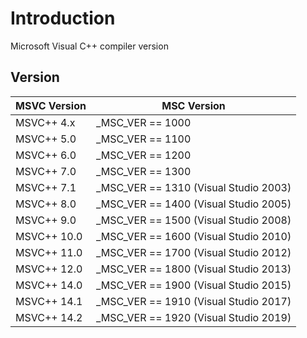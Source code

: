 # Introduction
Microsoft Visual C++ compiler version

## Version
| MSVC Version | MSC Version |
| ------------- | ------------- |
| MSVC++ 4.x | _MSC_VER == 1000 |
| MSVC++ 5.0 | _MSC_VER == 1100 | 
| MSVC++ 6.0 | _MSC_VER == 1200 | 
| MSVC++ 7.0 | _MSC_VER == 1300 | 
| MSVC++ 7.1 | _MSC_VER == 1310 (Visual Studio 2003) | 
| MSVC++ 8.0 | _MSC_VER == 1400 (Visual Studio 2005) | 
| MSVC++ 9.0 | _MSC_VER == 1500 (Visual Studio 2008) | 
| MSVC++ 10.0 | _MSC_VER == 1600 (Visual Studio 2010) | 
| MSVC++ 11.0 | _MSC_VER == 1700 (Visual Studio 2012) | 
| MSVC++ 12.0 | _MSC_VER == 1800 (Visual Studio 2013) | 
| MSVC++ 14.0 | _MSC_VER == 1900 (Visual Studio 2015) | 
| MSVC++ 14.1 | _MSC_VER == 1910 (Visual Studio 2017) | 
| MSVC++ 14.2 | _MSC_VER == 1920 (Visual Studio 2019) | 
